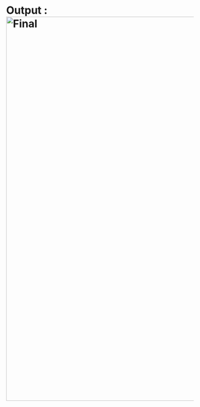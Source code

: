# Output : <img width="1920" height="1030" alt="Final" src="https://github.com/user-attachments/assets/0cb91f9a-ed46-447e-a0a3-95ac034ef0dd" />
